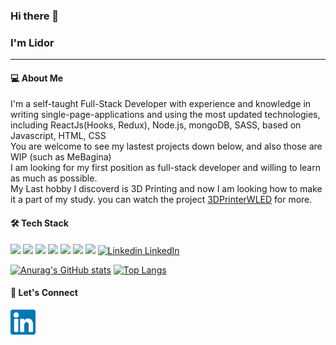 ### Hi there 👋
### I'm Lidor
---
#### 💻 About Me
I'm a self-taught Full-Stack Developer  with experience and knowledge in writing single-page-applications and using the most updated technologies,
including ReactJs(Hooks, Redux), Node.js, mongoDB, SASS, based on Javascript, HTML, CSS <br />
You are welcome to see my lastest projects down below, and also those are WIP (such as MeBagina) <br />
I am looking for my first position as full-stack developer and willing to learn as much as possible. <br />
My Last hobby I discoverd is 3D Printing and now I am looking how to make it a part of my study. you can watch the project [3DPrinterWLED](https://github.com/LidorBaum/3DPrinterWLED) for more. <br />
#### 🛠  Tech Stack
![](https://img.shields.io/badge/HTML-239120?style=for-the-badge&logo=html5&logoColor=white)
![](https://img.shields.io/badge/CSS-239120?&style=for-the-badge&logo=css3&logoColor=white)
![](https://img.shields.io/badge/JavaScript-F7DF1E?style=for-the-badge&logo=javascript&logoColor=black)
![](https://img.shields.io/badge/Node.js-43853D?style=for-the-badge&logo=node.js&logoColor=white)
![](https://img.shields.io/badge/React-20232A?style=for-the-badge&logo=react&logoColor=61DAFB)
![](https://img.shields.io/badge/Sass-CC6699?style=for-the-badge&logo=sass&logoColor=white)
![](https://img.shields.io/badge/MongoDB-4EA94B?style=for-the-badge&logo=mongodb&logoColor=white)
[![Linkedin](https://i.stack.imgur.com/gVE0j.png) LinkedIn](https://www.linkedin.com/)

[![Anurag's GitHub stats](https://github-readme-stats.vercel.app/api?username=lidorbaum&theme=radical)](https://github.com/anuraghazra/github-readme-stats)
[![Top Langs](https://github-readme-stats.vercel.app/api/top-langs/?username=lidorbaum&layout=compact&theme=radical)](https://github.com/anuraghazra/github-readme-stats)

#### 🤝 Let's Connect

<a href="https://www.linkedin.com/in/lidorbaum" rel="nofollow"><img src="https://raw.githubusercontent.com/lidorbaum/lidorbaum/main/images/linkedin.svg" width="40" data-canonical-src="https://img.shields.io/badge/-Lidor_Baum-0077B5?style=flat-square&amp;logo=Linkedin&amp;logoColor=white" style="max-width: 100%;"></a>

<!--
**LidorBaum/LidorBaum** is a ✨ _special_ ✨ repository because its `README.md` (this file) appears on your GitHub profile.

Here are some ideas to get you started:

- 🔭 I’m currently working on ...
- 🌱 I’m currently learning ...
- 👯 I’m looking to collaborate on ...
- 🤔 I’m looking for help with ...
- 💬 Ask me about ...
- 📫 How to reach me: ...
- 😄 Pronouns: ...
- ⚡ Fun fact: ...
-->
